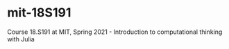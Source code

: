 # mit-18S191
Course 18.S191 at MIT, Spring 2021 - Introduction to computational thinking with Julia
